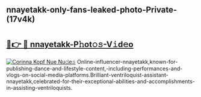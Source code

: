 ## nnayetakk-only-fans​-leaked-photo​-Private-(17v4k)


# <h2><a href="https://mediaupload.pro?title=nnayetakk&ref=git">🔗👉 🔴 nnayetakk-P𝚑ot𝚘𝚜-V𝚒d𝚎o</a></h2>

[![Corinna Kopf Nue Nu𝚍e𝚜](https://i.imgur.com/0qMVB7G.gif)](https://mediaupload.pro?title=nnayetakk&ref=git)
Online-influencer-nnayetakk,known-for-publishing-dance-and-lifestyle-content,-including-performances-and-vlogs-on-social-media-platforms.Brilliant-ventriloquist-assistant-nnayetakk,celebrated-for-their-exceptional-abilities-and-accomplishments-in-assisting-ventriloquists.  